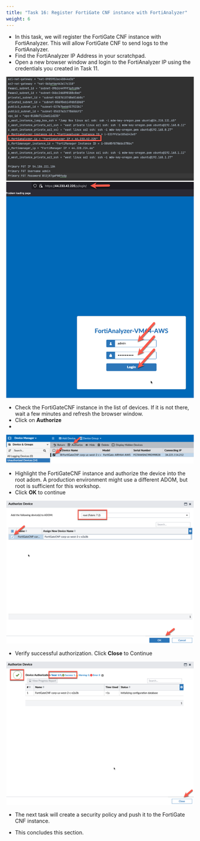 ```yaml
---
title: "Task 16: Register FortiGate CNF instance with FortiAnalyzer"
weight: 6
---
```


* In this task, we will register the FortiGate CNF instance with FortiAnalyzer. This will allow FortiGate CNF to send logs to the FortiAnalyzer.
* Find the FortiAnalyzer IP Address in your scratchpad.
* Open a new browser window and login to the FortiAnalyzer IP using the credentials you created in Task 11.

![](../images/image-t16-1.png)
![](../images/image-t16-2.png)

* Check the FortiGateCNF instance in the list of devices. If it is not there, wait a few minutes and refresh the browser window.
* Click on **Authorize**
* 
![](../images/image-t16-3.png)

* Highlight the FortiGateCNF instance and authorize the device into the root adom. A production environment might use a different ADOM, but root is sufficient for this workshop.
* Click **OK** to continue

![](../images/image-t16-4.png)

* Verify successful authorization. Click **Close** to Continue

![](../images/image-t16-5.png)

* The next task will create a security policy and push it to the FortiGate CNF instance.

* This concludes this section.
